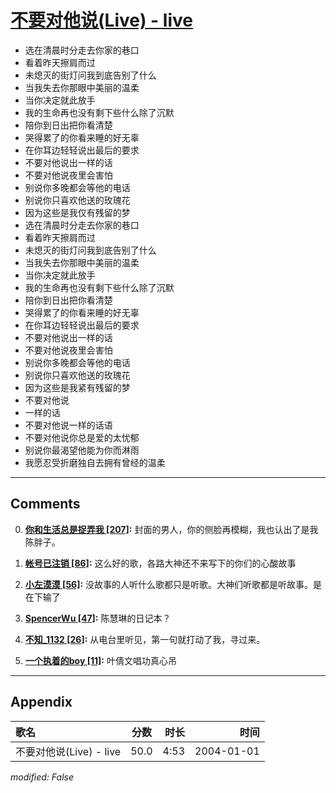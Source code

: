 # [不要对他说(Live) - live](https://music.163.com/song?id=66539)

* 选在清晨时分走去你家的巷口
* 看着昨天擦肩而过
* 未熄灭的街灯问我到底告别了什么
* 当我失去你那眼中美丽的温柔
* 当你决定就此放手
* 我的生命再也没有剩下些什么除了沉默
* 陪你到日出把你看清楚
* 哭得累了的你看来睡的好无辜
* 在你耳边轻轻说出最后的要求
* 不要对他说出一样的话
* 不要对他说夜里会害怕
* 别说你多晚都会等他的电话
* 别说你只喜欢他送的玫瑰花
* 因为这些是我仅有残留的梦
* 选在清晨时分走去你家的巷口
* 看着昨天擦肩而过
* 未熄灭的街灯问我到底告别了什么
* 当我失去你那眼中美丽的温柔
* 当你决定就此放手
* 我的生命再也没有剩下些什么除了沉默
* 陪你到日出把你看清楚
* 哭得累了的你看来睡的好无辜
* 在你耳边轻轻说出最后的要求
* 不要对他说出一样的话
* 不要对他说夜里会害怕
* 别说你多晚都会等他的电话
* 别说你只喜欢他送的玫瑰花
* 因为这些是我紧有残留的梦
* 不要对他说
* 一样的话
* 不要对他说一样的话语
* 不要对他说你总是爱的太忧郁
* 别说你最渴望他能为你而淋雨
* 我愿忍受折磨独自去拥有曾经的温柔


---

## Comments
0. **[你和生活总是捉弄我 \[207\]](https://music.163.com/#/user/home?id=56104409):** 封面的男人，你的侧脸再模糊，我也认出了是我陈胖子。

1. **[帐号已注销 \[86\]](https://music.163.com/#/user/home?id=3472837):** 这么好的歌，各路大神还不来写下的你们的心酸故事

2. **[小左漠漠 \[56\]](https://music.163.com/#/user/home?id=37828930):** 没故事的人听什么歌都只是听歌。大神们听歌都是听故事。是在下输了

3. **[SpencerWu \[47\]](https://music.163.com/#/user/home?id=39490942):** 陈慧琳的日记本？

4. **[不知_1132 \[26\]](https://music.163.com/#/user/home?id=61799023):** 从电台里听见，第一句就打动了我，寻过来。

5. **[一个执着的boy \[11\]](https://music.163.com/#/user/home?id=312054405):** 叶倩文唱功真心吊



---

## Appendix

|歌名|分数|时长|时间|
|:---|:---:|---:|---:|
|不要对他说(Live) - live|50.0|4:53|2004-01-01

*modified: False*